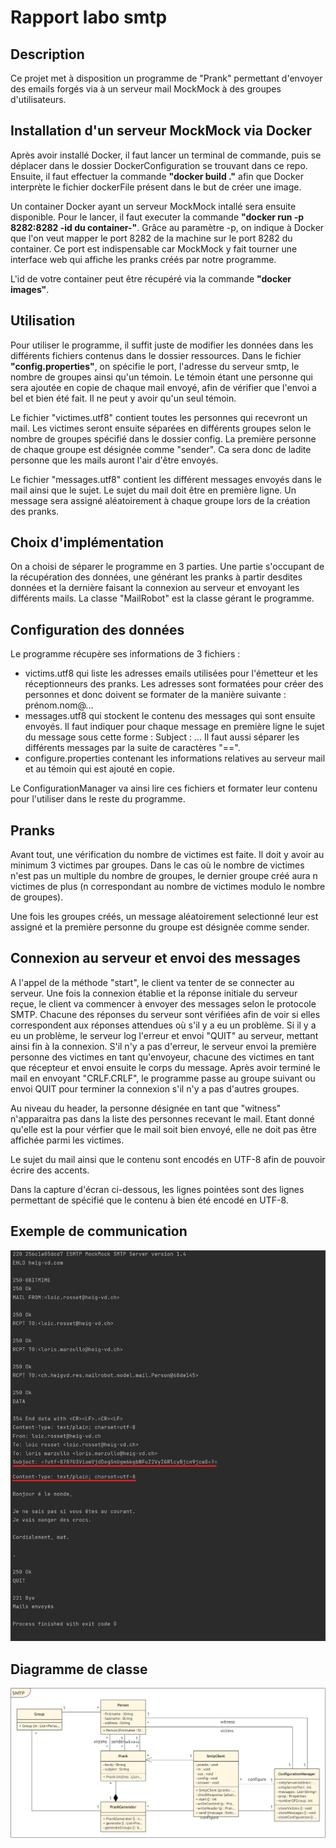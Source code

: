 # Rapport labo smtp

## Description
Ce projet met à disposition un programme de "Prank" permettant d'envoyer des emails forgés via à un serveur mail MockMock à des groupes d'utilisateurs. 

## Installation d'un serveur MockMock via Docker
Après avoir installé Docker, il faut lancer un terminal de commande, puis se déplacer dans le dossier DockerConfiguration se trouvant dans ce repo. Ensuite, il faut effectuer la commande **"docker build ."** afin que Docker interprète le fichier dockerFile présent dans le but de créer une image.

Un container Docker ayant un serveur MockMock intallé sera ensuite disponible. Pour le lancer, il faut executer la commande **"docker run -p 8282:8282 -id du container-"**. Grâce au paramètre -p, on indique à Docker que l'on veut mapper le port 8282 de la machine sur le port 8282 du container. Ce port est indispensable car MockMock y fait tourner une interface web qui affiche les pranks créés par notre programme.

L'id de votre container peut être récupéré via la commande **"docker images"**.

## Utilisation
Pour utiliser le programme, il suffit juste de modifier les données dans les différents fichiers contenus dans le dossier ressources. Dans le fichier **"config.properties"**, on spécifie le port, l'adresse du serveur smtp, le nombre de groupes ainsi qu'un témoin. Le témoin étant une personne qui sera ajoutée en copie de chaque mail envoyé, afin de vérifier que l'envoi a bel et bien été fait. Il ne peut y avoir qu'un seul témoin.

Le fichier "victimes.utf8" contient toutes les personnes qui recevront un mail. Les victimes seront ensuite séparées en différents groupes selon le nombre de groupes spécifié dans le dossier config. La première personne de chaque groupe est désignée comme "sender". Ca sera donc de ladite personne que les mails auront l'air d'être envoyés.

Le fichier "messages.utf8" contient les différent messages envoyés dans le mail ainsi que le sujet. Le sujet du mail doit être en première ligne. Un message sera assigné aléatoirement à chaque groupe lors de la création des pranks.

## Choix d'implémentation
On a choisi de séparer le programme en 3 parties. Une partie s'occupant de la récupération des données, une générant les pranks à partir desdites données et la dernière faisant la connexion au serveur et envoyant les différents mails. La classe "MailRobot" est la classe gérant le programme. 

## Configuration des données
Le programme récupère ses informations de 3 fichiers :

- victims.utf8 qui liste les adresses emails utilisées pour l'émetteur et les réceptionneurs des pranks. Les adresses sont formatées pour créer des personnes et donc doivent se formater de la manière suivante : prénom.nom@...
- messages.utf8 qui stockent le contenu des messages qui sont ensuite envoyés. Il faut indiquer pour chaque message en première ligne le sujet du message sous cette forme : Subject : ...
Il faut aussi séparer les différents messages par la suite de caractères "==".
- configure.properties contenant les informations relatives au serveur mail et au témoin qui est ajouté en copie.

Le ConfigurationManager va ainsi lire ces fichiers et formater leur contenu pour l'utiliser dans le reste du programme.


## Pranks
Avant tout, une vérification du nombre de victimes est faite. Il doit y avoir au minimum 3 victimes par groupes. Dans le cas où le nombre de victimes n'est pas un multiple du nombre de groupes, le dernier groupe créé aura n victimes de plus (n correspondant au nombre de victimes modulo le nombre de groupes).

Une fois les groupes créés, un message aléatoirement selectionné leur est assigné et la première personne du groupe est désignée comme sender.

## Connexion au serveur et envoi des messages
A l'appel de la méthode "start", le client va tenter de se connecter au serveur. Une fois la connexion établie et la réponse initiale du serveur reçue, le client va commencer à envoyer des messages selon le protocole SMTP. Chacune des réponses du serveur sont vérifiées afin de voir si elles correspondent aux réponses attendues où s'il y a eu un problème. Si il y a eu un problème, le serveur log l'erreur et envoi "QUIT" au serveur, mettant ainsi fin à la connexion. S'il n'y a pas d'erreur, le serveur envoi la première personne des victimes en tant qu'envoyeur, chacune des victimes en tant que récepteur et envoi ensuite le corps du message. Après avoir terminé le mail en envoyant "CRLF.CRLF", le programme passe au groupe suivant ou envoi QUIT pour terminer la connexion s'il n'y a pas d'autres groupes.

Au niveau du header, la personne désignée en tant que "witness" n'apparaitra pas dans la liste des personnes recevant le mail. Etant donné qu'elle est la pour vérfier que le mail soit bien envoyé, elle ne doit pas être affichée parmi les victimes.

Le sujet du mail ainsi que le contenu sont encodés en UTF-8 afin de pouvoir écrire des accents.

Dans la capture d'écran ci-dessous, les lignes pointées sont des lignes permettant de spécifié que le contenu à bien été encodé en UTF-8.

## Exemple de communication
![Exemple de communication](figures/exemple-com.png)

## Diagramme de classe
![Diagramme de classe](figures/schema-final.png)